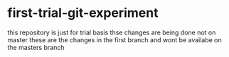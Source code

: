 # first-trial-git-experiment
this repository is just for trial basis
thse changes are being done not on master 
these are the changes in the first branch and wont be availabe on the masters branch
